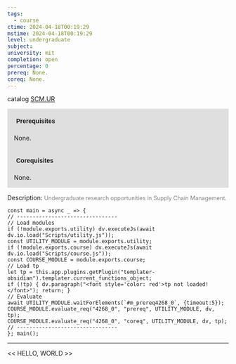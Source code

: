 ```yaml
---
tags:
  - course
ctime: 2024-04-18T00:19:29
mstime: 2024-04-18T00:19:29
level: undergraduate
subject: 
university: mit
completion: open
percentage: 0
prereq: None.
coreq: None.
---
```


catalog [SCM.UR](http://student.mit.edu/catalog/mSCMa.html#SCM.UR)

<span style="display: block; padding: 15px; background-color: rgb(100, 100, 100, 0.2);"><font id="m_prereq4268_0" style="display: block; font-family: Arial, sans-serif; font-weight: bold; padding: 5px">Prerequisites</font><br><span id="prereq4268_0">None.</span></span>
<span style="display: block; padding: 15px; background-color: rgb(100, 100, 100, 0.2);"><font id="m_coreq4268_0" style="display: block; font-family: Arial, sans-serif; font-weight: bold; padding: 5px">Corequisites</font><br><span id="coreq4268_0">None.</span></span>

<font style="">Description:</font>
<font style="color: grey; font-size: 0.8rem;">Undergraduate research opportunities in Supply Chain Management.</font>

```dataviewjs
const main = async _ => {
// --------------------------------
// Load modules
if (!module.exports.utility) dv.executeJs(await dv.io.load("Scripts/utility.js"));
const UTILITY_MODULE = module.exports.utility;
if (!module.exports.course) dv.executeJs(await dv.io.load("Scripts/course.js"));
const COURSE_MODULE = module.exports.course;
// Load tp
let tp = this.app.plugins.getPlugin("templater-obsidian").templater.current_functions_object;
if (!tp) { dv.paragraph("<font style='color: red'>tp not loaded!</font>"); return; }
// Evaluate
await UTILITY_MODULE.waitForElements(`#m_prereq4268_0`, {timeout:5});
COURSE_MODULE.evaluate_req("4268_0", "prereq", UTILITY_MODULE, dv, tp);
COURSE_MODULE.evaluate_req("4268_0", "coreq", UTILITY_MODULE, dv, tp);
// --------------------------------
}; main();
```

---

<< HELLO, WORLD >>
